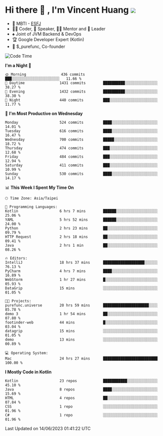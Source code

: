 # Hi there 👋 , I'm Vincent Huang ![](https://komarev.com/ghpvc/?username=Jian-Min-Huang)
- 👀 MBTI - [ESFJ](https://www.16personalities.com/esfj-personality)
- 👨‍💻 Coder, 🎤 Speaker, 👨‍🏫 Mentor and 🚀 Leader
- ♠️ Joint of JVM Backend & DevOps
- 🏆 Google Developer Expert (Kotlin)
- 💼 $_purefunc, Co-founder

<!--START_SECTION:waka-->
![Code Time](http://img.shields.io/badge/Code%20Time-2%2C160%20hrs%2040%20mins-blue)

**I'm a Night 🦉** 

```text
🌞 Morning                436 commits         ███░░░░░░░░░░░░░░░░░░░░░░   11.66 % 
🌆 Daytime                1431 commits        ██████████░░░░░░░░░░░░░░░   38.27 % 
🌃 Evening                1432 commits        ██████████░░░░░░░░░░░░░░░   38.30 % 
🌙 Night                  440 commits         ███░░░░░░░░░░░░░░░░░░░░░░   11.77 % 
```
📅 **I'm Most Productive on Wednesday** 

```text
Monday                   524 commits         ████░░░░░░░░░░░░░░░░░░░░░   14.01 % 
Tuesday                  616 commits         ████░░░░░░░░░░░░░░░░░░░░░   16.47 % 
Wednesday                700 commits         █████░░░░░░░░░░░░░░░░░░░░   18.72 % 
Thursday                 474 commits         ███░░░░░░░░░░░░░░░░░░░░░░   12.68 % 
Friday                   484 commits         ███░░░░░░░░░░░░░░░░░░░░░░   12.94 % 
Saturday                 411 commits         ███░░░░░░░░░░░░░░░░░░░░░░   10.99 % 
Sunday                   530 commits         ████░░░░░░░░░░░░░░░░░░░░░   14.17 % 
```


📊 **This Week I Spent My Time On** 

```text
🕑︎ Time Zone: Asia/Taipei

💬 Programming Languages: 
Kotlin                   6 hrs 7 mins        ██████░░░░░░░░░░░░░░░░░░░   25.06 % 
YAML                     5 hrs 52 mins       ██████░░░░░░░░░░░░░░░░░░░   24.00 % 
Python                   2 hrs 23 mins       ██░░░░░░░░░░░░░░░░░░░░░░░   09.79 % 
HTTP Request             2 hrs 18 mins       ██░░░░░░░░░░░░░░░░░░░░░░░   09.41 % 
Java                     2 hrs 1 min         ██░░░░░░░░░░░░░░░░░░░░░░░   08.26 % 

🔥 Editors: 
IntelliJ                 18 hrs 37 mins      ███████████████████░░░░░░   76.13 % 
PyCharm                  4 hrs 7 mins        ████░░░░░░░░░░░░░░░░░░░░░   16.89 % 
WebStorm                 1 hr 27 mins        █░░░░░░░░░░░░░░░░░░░░░░░░   05.93 % 
DataGrip                 15 mins             ░░░░░░░░░░░░░░░░░░░░░░░░░   01.05 % 

🐱‍💻 Projects: 
purefunc.universe        20 hrs 59 mins      █████████████████████░░░░   85.78 % 
demo 3                   1 hr 54 mins        ██░░░░░░░░░░░░░░░░░░░░░░░   07.80 % 
footinder-web            44 mins             █░░░░░░░░░░░░░░░░░░░░░░░░   03.04 % 
datagrip                 15 mins             ░░░░░░░░░░░░░░░░░░░░░░░░░   01.05 % 
demo                     13 mins             ░░░░░░░░░░░░░░░░░░░░░░░░░   00.89 % 

💻 Operating System: 
Mac                      24 hrs 27 mins      █████████████████████████   100.00 % 
```

**I Mostly Code in Kotlin** 

```text
Kotlin                   23 repos            ███████████░░░░░░░░░░░░░░   45.10 % 
Java                     8 repos             ████░░░░░░░░░░░░░░░░░░░░░   15.69 % 
HTML                     4 repos             ██░░░░░░░░░░░░░░░░░░░░░░░   07.84 % 
CSS                      1 repo              ░░░░░░░░░░░░░░░░░░░░░░░░░   01.96 % 
C#                       1 repo              ░░░░░░░░░░░░░░░░░░░░░░░░░   01.96 % 
```




 Last Updated on 14/06/2023 01:41:22 UTC
<!--END_SECTION:waka-->
